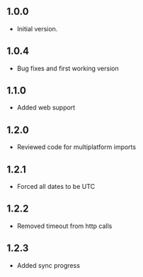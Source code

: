 ## 1.0.0
- Initial version.

## 1.0.4
- Bug fixes and first working version

## 1.1.0
- Added web support

## 1.2.0
- Reviewed code for multiplatform imports

## 1.2.1
- Forced all dates to be UTC

## 1.2.2
- Removed timeout from http calls

## 1.2.3
- Added sync progress
    